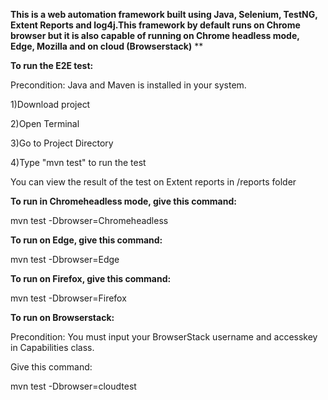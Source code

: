 **This is a web automation framework built using Java, Selenium, TestNG, Extent Reports and log4j.This framework by default runs on Chrome browser but it is also capable of running on Chrome headless mode, Edge, Mozilla and on cloud (Browserstack)**
**

**To run the E2E test:**

Precondition: Java and Maven is installed in your system.

1)Download project

2)Open Terminal

3)Go to Project Directory

4)Type "mvn test" to run the test

You can view the result of the test on Extent reports in /reports folder

**To run in Chromeheadless mode, give this command:**

mvn test -Dbrowser=Chromeheadless

**To run on Edge, give this command:**

mvn test -Dbrowser=Edge

**To run on Firefox, give this command:**

mvn test -Dbrowser=Firefox

**To run on Browserstack:**

Precondition: You must input your BrowserStack username and accesskey in Capabilities class.

Give this command:

mvn test -Dbrowser=cloudtest




